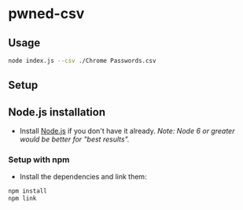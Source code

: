 # pwned-csv

## Usage

 ```bash
 node index.js --csv ./Chrome Passwords.csv
```

## Setup

## Node.js installation

* Install [Node.js](https://nodejs.org/) if you don't have it already.
  *Note: Node 6 or greater would be better for "best results".*

### Setup with npm

* Install the dependencies and link them:

 ```bash
npm install
npm link
```
